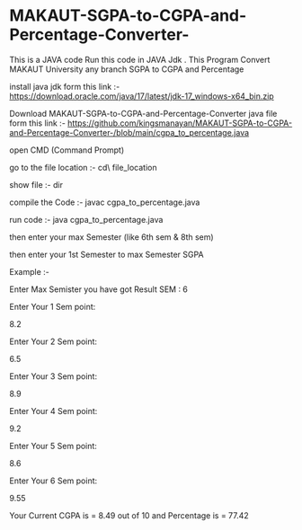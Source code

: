 # MAKAUT-SGPA-to-CGPA-and-Percentage-Converter-

This is a JAVA code Run this code in JAVA Jdk . This Program Convert MAKAUT University any branch SGPA to CGPA and Percentage 

install java jdk form this link :- https://download.oracle.com/java/17/latest/jdk-17_windows-x64_bin.zip

Download MAKAUT-SGPA-to-CGPA-and-Percentage-Converter java file form this link :- https://github.com/kingsmanayan/MAKAUT-SGPA-to-CGPA-and-Percentage-Converter-/blob/main/cgpa_to_percentage.java

open CMD (Command Prompt) 

go to the file location :- cd\ file_location

show file :- dir

compile the Code :- javac cgpa_to_percentage.java

run code :- java cgpa_to_percentage.java

then enter your max Semester (like 6th sem & 8th sem)

then enter your 1st Semester to max Semester SGPA

Example :- 

Enter Max Semister you have got Result SEM : 6

Enter Your 1 Sem point:

8.2

Enter Your 2 Sem point:

6.5

Enter Your 3 Sem point:

8.9

Enter Your 4 Sem point:

9.2

Enter Your 5 Sem point:

8.6

Enter Your 6 Sem point:

9.55

Your Current CGPA is = 8.49  out of 10 and  Percentage is = 77.42

